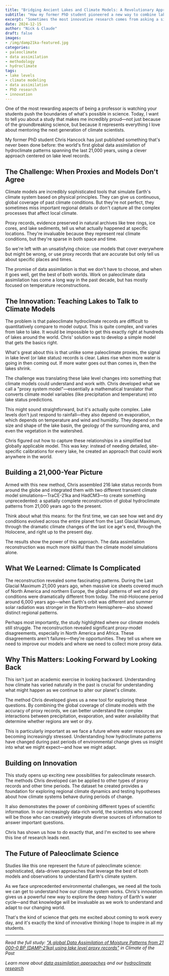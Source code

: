 ```yaml
---
title: "Bridging Ancient Lakes and Climate Models: A Revolutionary Approach to Understanding 21,000 Years of Water History"
subtitle: "How my former PhD student pioneered a new way to combine lake records with climate simulations"
excerpt: "Sometimes the most innovative research comes from asking a simple question: What if we could use lake levels to improve our understanding of ancient climate across the entire globe?"
date: 2024-12-15
author: "Nick & Claude"
draft: false
images:
- /img/damp21ka-featured.jpg
categories:
- paleoclimate
- data assimilation
- methodology
- hydroclimate
tags:
- lake levels
- climate modeling
- data assimilation
- PhD research
- innovation
---
```


One of the most rewarding aspects of being a professor is watching your students push the boundaries of what's possible in science. Today, I want to tell you about a study that makes me incredibly proud—not just because of the groundbreaking science, but because it represents everything I love about mentoring the next generation of climate scientists.

My former PhD student Chris Hancock has just published something that's never been done before: the world's first global data assimilation of hydroclimate patterns spanning the last 21,000 years, using a clever approach centered on lake level records.

## The Challenge: When Proxies and Models Don't Agree

Climate models are incredibly sophisticated tools that simulate Earth's climate system based on physical principles. They can give us continuous, global coverage of past climate conditions. But they're not perfect, they sometimes miss important regional details or don't capture all the complex processes that affect local climate.

Proxy records, evidence preserved in natural archives like tree rings, ice cores, and lake sediments, tell us what actually happened at specific locations. They're invaluable because they represent real climate conditions, but they're sparse in both space and time.

So we're left with an unsatisfying choice: use models that cover everywhere but might be wrong, or use proxy records that are accurate but only tell us about specific places and times.

The promise of data assimilation is that we don't have to choose, and when it goes well, get the best of both worlds. Work on paleoclimate data assimilation has come a long way in the past decade, but has mostly focused on temperature reconstructions.

## The Innovation: Teaching Lakes to Talk to Climate Models

The problem is that paleoclimate hydroclimate records are difficult to quantitatively compare to model output. This is quite complex, and varies from lake to lake. It would be impossible to get this exactly right at hundreds of lakes around the world. Chris' solution was to develop a simple model that gets the basics right. 

What's great about this is that unlike some paleoclimate proxies, the signal in lake level (or lake status) records is clear. Lakes rise when more water is going in then coming out. If more water goes out than comes in, then the lakes shrink.

The challenge was translating these lake level changes into something that climate models could understand and work with. Chris developed what we call a "proxy system model"—essentially a mathematical translator that converts climate model variables (like precipitation and temperature) into lake status predictions.

This might sound straightforward, but it's actually quite complex. Lake levels don't just respond to rainfall—they also depend on evaporation, which depends on temperature and wind and humidity. They depend on the size and shape of the lake basin, the geology of the surrounding area, and even the vegetation in the watershed.

Chris figured out how to capture these relationships in a simplified but globally applicable model. This was key: instead of needing detailed, site-specific calibrations for every lake, he created an approach that could work anywhere in the world.

## Building a 21,000-Year Picture

Armed with this new method, Chris assembled 216 lake status records from around the globe and integrated them with two different transient climate model simulations—TraCE-21ka and HadCM3—to create something unprecedented: a spatially complete reconstruction of global hydroclimate patterns from 21,000 years ago to the present.

Think about what this means: for the first time, we can see how wet and dry conditions evolved across the entire planet from the Last Glacial Maximum, through the dramatic climate changes of the last ice age's end, through the Holocene, and right up to the present day.

The results show the power of this approach. The data assimilation reconstruction was much more skillful than the climate model simulations alone. 

## What We Learned: Climate Is Complicated

The reconstruction revealed some fascinating patterns. During the Last Glacial Maximum 21,000 years ago, when massive ice sheets covered much of North America and northern Europe, the global patterns of wet and dry conditions were dramatically different from today. The mid-Holocene period around 6,000 years ago—when Earth's orbit was different and summer solar radiation was stronger in the Northern Hemisphere—also showed distinct regional patterns.

Perhaps most importantly, the study highlighted where our climate models still struggle. The reconstruction revealed significant proxy-model disagreements, especially in North America and Africa. These disagreements aren't failures—they're opportunities. They tell us where we need to improve our models and where we need to collect more proxy data.

## Why This Matters: Looking Forward by Looking Back

This isn't just an academic exercise in looking backward. Understanding how climate has varied naturally in the past is crucial for understanding what might happen as we continue to alter our planet's climate.

The method Chris developed gives us a new tool for exploring these questions. By combining the global coverage of climate models with the accuracy of proxy records, we can better understand the complex interactions between precipitation, evaporation, and water availability that determine whether regions are wet or dry.

This is particularly important as we face a future where water resources are becoming increasingly stressed. Understanding how hydroclimate patterns have changed during past periods of environmental change gives us insight into what we might expect—and how we might adapt.

## Building on Innovation

This study opens up exciting new possibilities for paleoclimate research. The methods Chris developed can be applied to other types of proxy records and other time periods. The dataset he created provides a foundation for exploring regional climate dynamics and testing hypotheses about how climate systems behave during periods of change.

It also demonstrates the power of combining different types of scientific information. In our increasingly data-rich world, the scientists who succeed will be those who can creatively integrate diverse sources of information to answer important questions.

Chris has shown us how to do exactly that, and I'm excited to see where this line of research leads next.

## The Future of Paleoclimate Science

Studies like this one represent the future of paleoclimate science: sophisticated, data-driven approaches that leverage the best of both models and observations to understand Earth's climate system.

As we face unprecedented environmental challenges, we need all the tools we can get to understand how our climate system works. Chris's innovation gives us a powerful new way to explore the deep history of Earth's water cycle—and that knowledge will be invaluable as we work to understand and adapt to our changing world.

That's the kind of science that gets me excited about coming to work every day, and it's exactly the kind of innovative thinking I hope to inspire in all my students.

---

*Read the full study: ["A global Data Assimilation of Moisture Patterns from 21 000–0 BP (DAMP-21ka) using lake level proxy records"](https://doi.org/10.5194/cp-20-2663-2024) in Climate of the Past*

*Learn more about [data assimilation approaches](/research/paleoclimate-synthesis/) and our [hydroclimate research](/research/)*